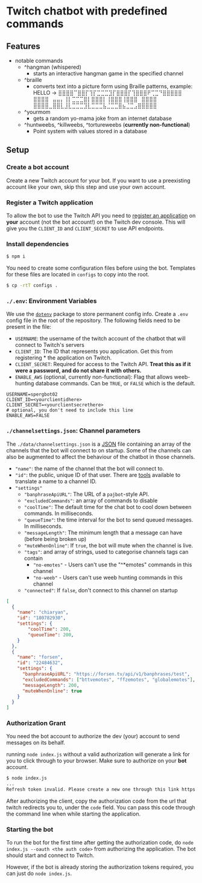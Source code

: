 # Twitch chatbot with predefined commands 

## Features

- notable commands
    - ^hangman (whispered)
        - starts an interactive hangman game in the specified channel
    - ^braille
        - converts text into a picture form using Braille patterns, example: HELLO ->
          ⣿⣿⣿⣿⠉⣿⣿⡏⢹⡏⣉⣉⣉⣹⡏⣿⣿⣿⡏⢹⣿⣿⣿⠟⢉⣉⠙⣿⣿⣿⣿⣿ 
          ⣿⣿⣿⣿⠀⣤⣤⡄⢸⡇⣉⣉⣉⣿⡇⣿⣿⣿⡇⢸⣿⣿⣿⢸⣿⣿⣿⠀⣿⣿⣿⣿ 
          ⣿⣿⣿⣿⣀⣿⣿⣇⣸⣇⣉⣉⣉⣹⣇⣉⣉⣉⣧⣈⣉⣉⣿⣦⣈⣉⣠⣿⣿⣿⣿⣿
    - ^yourmom
        - gets a random yo-mama joke from an internet database
    - ^huntweebs, ^killweebs, ^tortureweebs (**currently non-functional**)
        - Point system with values stored in a database


## Setup

### Create a bot account

Create a new Twitch account for your bot. If you want to use a preexisting account like your own, skip this step and use your own account. 

### Register a Twitch application

To allow the bot to use the Twitch API you need to [register an application](https://dev.twitch.tv/docs/authentication/register-app/) on **your** account (not the bot account!) on the Twitch dev console. This will give you the `CLIENT_ID` and `CLIENT_SECRET` to use API endpoints.

### Install dependencies
```bash
$ npm i
```

You need to create some configuration files before using the bot. Templates for these files are located in `configs` to copy into the root.
```bash
$ cp -rtT configs .
```
### `./.env`: Environment Variables

We use the [`dotenv`](https://www.npmjs.com/package/dotenv) package to store permanent config info. Create a `.env` config file in the root of the repository. The following fields need to be present in the file:

* `USERNAME`: the username of the twitch account of the chatbot that will connect to Twitch's servers
* `CLIENT_ID`: The ID that represents you application. Get this from registering * the application on Twitch.
* `CLIENT_SECRET`: Required for access to the Twitch API. **Treat this as if it were a password, and do not share it with others.**
* `ENABLE_AWS` (optional, currently non-functional): Flag that allows weeb-hunting database commands. Can be `TRUE`, or `FALSE` which is the default.

```
USERNAME=spergbot02
CLIENT_ID=<yourclientidhere>
CLIENT_SECRET=<yourclientsecrethere>
# optional, you don't need to include this line
ENABLE_AWS=FALSE
```

### `./channelsettings.json`: Channel parameters

The `./data/channelsettings.json` is a [JSON](https://www.json.org/json-en.html) file containing an array of the channels that the bot will connect to on startup. Some of the channels can also be augmented to affect the behaviour of the chatbot in those channels.

* `"name"`: the name of the channel that the bot will connect to.
* `"id"`: the public, unique ID of that user. There are [tools](https://www.streamweasels.com/tools/convert-twitch-username-to-user-id/#) available to translate a name to a channel ID.
* `"settings"`
    * `"banphraseApiURL"`: The URL of a `pajbot`-style API.
    * `"excludedCommands"`: an array of commands to disable
    * `"coolTime"`: The default time for the chat bot to cool down between commands. In milliseconds.
    * `"queueTime"`: the time interval for the bot to send queued messages. In milliseconds.
    * `"messageLength"`: The minimum length that a message can have (before being broken up)
    * `"muteWhenOnline"`: If `true`, the bot will mute when the channel is live.
    * `"tags"`: and array of strings, used to categorise channels
    tags can contain
        * `"no-emotes"` - Users can't use the "^*emotes" commands in this channel
        * `"no-weeb"` - Users can't use weeb hunting commands in this channel
    * `"connected"`: If `false`, don't connect to this channel on startup
```json
[
  {
    "name": "chiaryan",
    "id": "180782930",
    "settings": {
        "coolTime": 200,
        "queueTime": 200,
    }
  },
  {
    "name": "forsen",
    "id": "22484632",
    "settings": {
      "banphraseApiURL": "https://forsen.tv/api/v1/banphrases/test",
      "excludedCommands": ["bttvemotes", "ffzemotes", "globalemotes"],
      "messageLength": 200,
      "muteWhenOnline": true
    }
  }
]
```
### Authorization Grant

You need the bot account to authorize the dev (your) account to send messages on its behalf.

running `node index.js` without a valid authorization will generate a link for you to click through to your browser. Make sure to authorize on your **bot** account.

```bash
$ node index.js
...
Refresh token invalid. Please create a new one through this link https://id.twitch.tv/oauth2/authorize?client_id=leClientIdfkn1rai00zxovxyccdyyo5m&redirect_uri=http%3A%2F%2Flocalhost%3A3000&response_type=code&scope=chat%3Aread%20chat%3Aedit
```

After authorizing the client, copy the authorization code from the url that twitch redirects you to, under the `code` field. You can pass this code through the command line when while starting the application.
### Starting the bot
To run the bot for the first time after getting the authorization code, do `node index.js --oauth <the auth code>` from authorizing the application. The bot should start and connect to Twitch.

However, if the bot is already storing the authorization tokens required, you can just do `node index.js`.